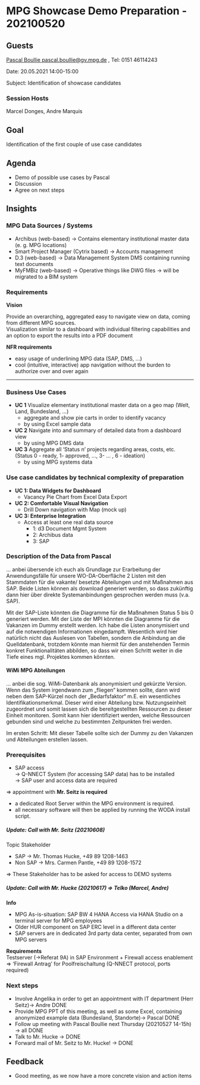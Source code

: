 # MPG Showcase Demo Preparation - 202100520

## Guests

[Pascal Boullie <pascal.boullie@gv.mpg.de>](https://ox.hosteurope.de/appsuite/#) , Tel: 0151 46114243

Date: 20.05.2021 14:00-15:00

Subject: Identification of showcase candidates

### Session Hosts

Marcel Donges, Andre Marquis

## Goal

Identification of the first couple of use case candidates

## Agenda

- Demo of possible use cases by Pascal
- Discussion
- Agree on next steps

## Insights

### MPG Data Sources / Systems

- Archibus (web-based) → Contains elementary institutional master data (e. g. MPG locations)
- Smart Project Manager (Cytrix based) → Accounts management
- D.3 (web-based) → Data Management System DMS containing running text documents
- MyFMBiz (web-based) → Operative things like DWG files -> will be migrated to a BIM system

### Requirements

**Vision**

Provide an overarching, aggregated easy to navigate view on data, coming from different MPG sources.  
Visualization similar to a dashboard with individual filtering capabilities and an option to export the results into a PDF document

**NFR requirements**

- easy usage of underlining MPG data (SAP, DMS, …)
- cool (intuitive, interactive) app navigation without the burden to authorize over and over again

* * *

### Business Use Cases

- **UC 1** Visualize elementary institutional master data on a geo map (Welt, Land, Bundesland, …)
  - aggregate and show pie carts in order to identify vacancy
  - by using Excel sample data  
- **UC 2** Navigate into and summary of detailed data from a dashboard view
  - by using MPG DMS data  
- **UC 3** Aggregate all ‘Status n’ projects regarding areas, costs, etc.  
(Status 0 - ready, 1- approved, …, 3- … , 6 - ideation)
  - by using MPG systems data

### **Use case candidates by technical complexity of preparation**

- **UC 1: Data Widgets for Dashboard**
  - Vacancy Pie Chart from Excel Data Export
- **UC 2: Comfortable Visual Navigation**
  - Drill Down navigation with Map (mock up)
- **UC 3: Enterprise Integration**
  - Access at least one real data source
    - 1: d3 Document Mgmt System
    - 2: Archibus data
    - 3: SAP

### Description of the Data from Pascal

… anbei übersende ich euch als Grundlage zur Erarbeitung der Anwendungsfälle für unsere WO-DA-Oberfläche 2 Listen mit den Stammdaten für die vakante/ besetzte Abteilungen und mit Maßnahmen aus SAP. Beide Listen können als download generiert werden, so dass zukünftig dann hier über direkte Systemanbindungen gesprochen werden muss (v.a. SAP).

Mit der SAP-Liste könnten die Diagramme für die Maßnahmen Status 5 bis 0 generiert werden. Mit der Liste der MPI könnten die Diagramme für die Vakanzen im Dummy erstellt werden. Ich habe die Listen anonymisiert und auf die notwendigen Informationen eingedampft. Wesentlich wird hier natürlich nicht das Auslesen von Tabellen, sondern die Anbindung an die Quelldatenbank, trotzdem könnte man hiermit für den anstehenden Termin konkret Funktionalitäten abbilden, so dass wir einen Schritt weiter in die Tiefe eines mgl. Projektes kommen könnten.

#### WiMi MPG Abteilungen

… anbei die sog. WiMi-Datenbank als anonymisiert und gekürzte Version. Wenn das System irgendwann zum „fliegen“ kommen sollte, dann wird neben dem SAP-Kürzel noch der „Bedarfsfaktor“ m.E. ein wesentliches Identifikationsmerkmal. Dieser wird einer Abteilung bzw. Nutzungseinheit zugeordnet und somit lassen sich die bereitgestellten Ressourcen zu dieser Einheit monitoren. Somit kann hier identifiziert werden, welche Ressourcen gebunden sind und welche zu bestimmten Zeitpunkten frei werden.

Im ersten Schritt: Mit dieser Tabelle sollte sich der Dummy zu den Vakanzen und Abteilungen erstellen lassen.

### Prerequisites

- SAP access  
\-> Q-NNECT System (for accessing SAP data) has to be installed  
\-> SAP user and access data are required

\=> appointment with **Mr. Seitz is required**

- a dedicated Root Server within the MPG environment is required.
- all necessary software will then be applied by running the WODA install script.

##### Update: Call with Mr. Seitz (20210608)

Topic Stakeholder

- SAP → Mr. Thomas Hucke, +49 89 1208-1463
- Non SAP → Mrs. Carmen Pantle, +49 89 1208-1572

\=> These Stakeholder has to be asked for access to DEMO systems

##### Update: Call with Mr. Hucke (20210617) => Telko (Marcel, Andre)

**Info**

- MPG As-is-situation: SAP BW 4 HANA Access via HANA Studio on a terminal server for MPG employees
- Older HUR component on SAP ERC level in a different data center
- SAP servers are in dedicated 3rd party data center, separated from own MPG servers

**Requirements**  
Testserver (->Referat 9A) in SAP Environment + Firewall access enablement  
\=> ‘Firewall Antrag’ for Poolfreischaltung (Q-NNECT protocol, ports required)

### Next steps

- Involve Angelika in order to get an appointment with IT department (Herr Seitz)→ Andre DONE
- Provide MPG PPT of this meeting, as well as some Excel, containing anonymized example data (Bundesland, Standorte)→ Pascal DONE
- Follow up meeting with Pascal Boullie next Thursday (20210527 14-15h) → all DONE
- Talk to Mr. Hucke → DONE
- Forward mail of Mr. Seitz to Mr. Hucke! → DONE

## Feedback

- Good meeting, as we now have a more concrete vision and action items